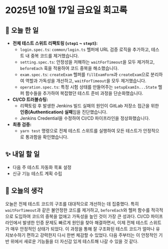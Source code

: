 # 2025년 10월 17일 금요일 회고록

## 🎯 오늘 한 일

- **전체 테스트 스위트 리팩토링 (`step1` ~ `step5`):**
    - `login.spec.ts`: `common/login.ts` 헬퍼에 URL 검증 로직을 추가하고, 테스트 내 중복 코드를 제거했습니다.
    - `setting.spec.ts`: 안정성을 저해하는 `waitForTimeout`을 모두 제거하고, `beforeEach` 훅을 적용하여 코드 중복을 해소했습니다.
    - `exam.spec.ts`: `createExam` 헬퍼를 `fillExamForm`과 `createExam`으로 분리하여 역할과 가독성을 개선하고, `waitForTimeout`을 모두 제거했습니다.
    - `operation.spec.ts`: 특정 시험 상태를 만들어주는 `setupExamIn...State` 헬퍼 함수들을 추가하여 복잡했던 테스트 준비 과정을 단순화했습니다.
- **CI/CD 트러블슈팅:**
    - 리팩토링 후 발생한 Jenkins 빌드 실패의 원인이 GitLab 저장소 접근을 위한 **인증(Authentication) 실패**임을 진단했습니다.
    - Jenkins Credential을 수정하여 CI/CD 파이프라인을 정상화했습니다.
- **최종 검증:**
    - `yarn test` 명령으로 전체 테스트 스위트를 실행하여 모든 테스트가 안정적으로 통과함을 확인했습니다.

## ✨ 내일 할 일

- 다음 주 테스트 자동화 목표 설정
- 신규 기능 테스트 계획 수립

## 🤔 오늘의 생각

오늘은 전체 테스트 코드의 구조를 대대적으로 개선하는 데 집중했다. 특히 `waitForTimeout`과 같은 불안정한 코드를 제거하고, `beforeEach`와 헬퍼 함수를 적극적으로 도입하여 코드의 중복을 없애고 가독성을 높인 것이 가장 큰 성과다. CI/CD 파이프라인에서 발생한 인증 문제도 빠르게 원인을 찾아 해결하면서, 이제 전체 테스트 스위트가 매우 안정적인 상태가 되었다. 이 과정을 통해 잘 구조화된 테스트 코드가 얼마나 유지보수하기 편하고 강력한지 다시 한번 체감할 수 있었다. 다음 주부터는 이 안정적인 기반 위에서 새로운 기능들을 더 자신감 있게 테스트해 나갈 수 있을 것 같다.
